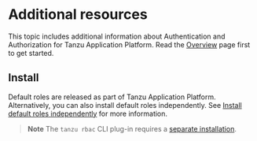 # Additional resources

This topic includes additional information about Authentication and Authorization for Tanzu Application Platform. Read the [Overview](overview.md) page first to get started.

## <a id='install'></a>Install

Default roles are released as part of Tanzu Application Platform. Alternatively, you can also install default roles independently. See [Install default roles independently](install.md) for more information.

>**Note** The `tanzu rbac` CLI plug-in requires a [separate installation](binding.md).

